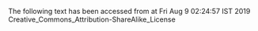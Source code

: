 The following text has been accessed from at Fri Aug 9 02:24:57 IST 2019
Creative_Commons_Attribution-ShareAlike_License
